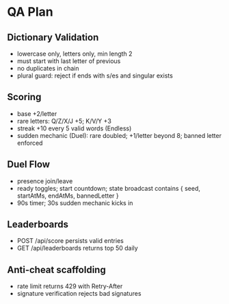 # QA Plan

## Dictionary Validation
- lowercase only, letters only, min length 2
- must start with last letter of previous
- no duplicates in chain
- plural guard: reject if ends with s/es and singular exists

## Scoring
- base +2/letter
- rare letters: Q/Z/X/J +5; K/V/Y +3
- streak +10 every 5 valid words (Endless)
- sudden mechanic (Duel): rare doubled; +1/letter beyond 8; banned letter enforced

## Duel Flow
- presence join/leave
- ready toggles; start countdown; state broadcast contains { seed, startAtMs, endAtMs, bannedLetter }
- 90s timer; 30s sudden mechanic kicks in

## Leaderboards
- POST /api/score persists valid entries
- GET /api/leaderboards returns top 50 daily

## Anti-cheat scaffolding
- rate limit returns 429 with Retry-After
- signature verification rejects bad signatures

